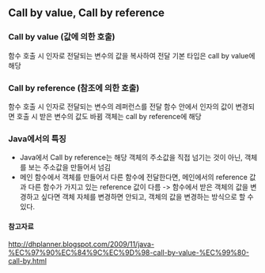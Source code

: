 ## Call by value, Call by reference

### Call by value (값에 의한 호출)

함수 호출 시 인자로 전달되는 변수의 값을 복사하여 전달
기본 타입은 call by value에 해당

### Call by reference (참조에 의한 호출)

함수 호출 시 인자로 전달되는 변수의 레퍼런스를 전달
함수 안에서 인자의 값이 변경되면 호출 시 받은 변수의 값도 바뀜
객체는 call by reference에 해당

### Java에서의 특징

- Java에서 Call by reference는 해당 객체의 주소값을 직접 넘기는 것이 아닌, 객체를 보는 주소값을 만들어서 넘김
- 메인 함수에서 객체를 만들어서 다른 함수에 전달한다면, 메인에서의 reference 값과 다른 함수가 가지고 있는 reference 값이 다름
  -> 함수에서 받은 객체의 값을 변경하고 싶다면 객체 자체를 변경하면 안되고, 객체의 값을 변경하는 방식으로 할 수 있다.

#### 참고자료

http://dhplanner.blogspot.com/2009/11/java-%EC%97%90%EC%84%9C%EC%9D%98-call-by-value-%EC%99%80-call-by.html
